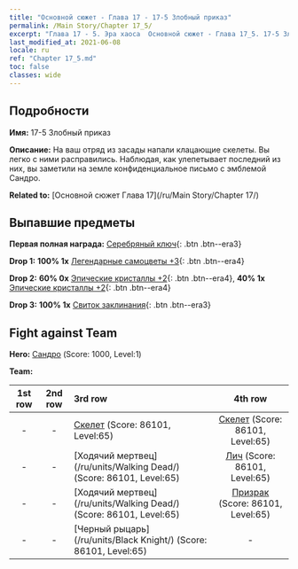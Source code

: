 ```yaml
---
title: "Основной сюжет - Глава 17 - 17-5 Злобный приказ"
permalink: /Main Story/Chapter 17_5/
excerpt: "Глава 17 - 5. Эра хаоса  Основной сюжет - Глава 17_5. 17-5 Злобный приказ"
last_modified_at: 2021-06-08
locale: ru
ref: "Chapter 17_5.md"
toc: false
classes: wide
---
```


## Подробности

 **Имя:** 17-5 Злобный приказ

 **Описание:** На ваш отряд из засады напали клацающие скелеты. Вы легко с ними расправились. Наблюдая, как улепетывает последний из них, вы заметили на земле конфиденциальное письмо с эмблемой Сандро.

 **Related to:** [Основной сюжет Глава 17](/ru/Main Story/Chapter 17/)

## Выпавшие предметы

 **Первая полная награда:** [Серебряный ключ](/ItemsRU/con_693/){: .btn .btn--era3}

 **Drop 1:** **100% 1x** [Легендарные самоцветы +3](/ItemsRU/mat_58/){: .btn .btn--era4}

 **Drop 2:** **60% 0x** [Эпические кристаллы +2](/ItemsRU/mat_52/){: .btn .btn--era4}, **40% 1x** [Эпические кристаллы +2](/ItemsRU/mat_52/){: .btn .btn--era4}

 **Drop 3:** **100% 1x** [Свиток заклинания](/ItemsRU/con_694/){: .btn .btn--era3}


## Fight against Team
 **Hero:** [Сандро](/ru/heroes/Sandro/) (Score: 1000, Level:1)

 **Team:**


  | 1st row | 2nd row | 3rd row | 4th row |
  |:----:|:----:|:----|:----:|
  | - | - | [Скелет](/ru/units/Skeleton/) (Score: 86101, Level:65)  | [Скелет](/ru/units/Skeleton/) (Score: 86101, Level:65)  |
  | - | - | [Ходячий мертвец](/ru/units/Walking Dead/) (Score: 86101, Level:65)  | [Лич](/ru/units/Lich/) (Score: 86101, Level:65)  |
  | - | - | [Ходячий мертвец](/ru/units/Walking Dead/) (Score: 86101, Level:65)  | [Призрак](/ru/units/Wight/) (Score: 86101, Level:65)  |
  | - | - | [Черный рыцарь](/ru/units/Black Knight/) (Score: 86101, Level:65)  | - |


